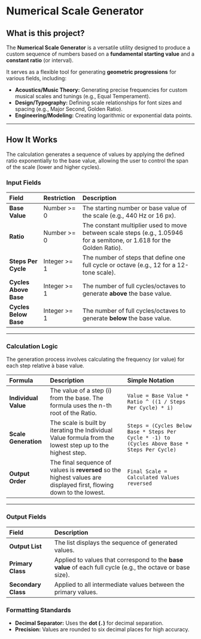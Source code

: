 # Numerical Scale Generator

## What is this project?

The **Numerical Scale Generator** is a versatile utility designed to produce a custom sequence of numbers based on a **fundamental starting value** and a **constant ratio** (or interval).

It serves as a flexible tool for generating **geometric progressions** for various fields, including:
* **Acoustics/Music Theory:** Generating precise frequencies for custom musical scales and tunings (e.g., Equal Temperament).
* **Design/Typography:** Defining scale relationships for font sizes and spacing (e.g., Major Second, Golden Ratio).
* **Engineering/Modeling:** Creating logarithmic or exponential data points.

---

## How It Works

The calculation generates a sequence of values by applying the defined ratio exponentially to the base value, allowing the user to control the span of the scale (lower and higher cycles).

### Input Fields

| Field | Restriction | Description |
| :--- | :--- | :--- |
| **Base Value** | Number >= 0 | The starting number or base value of the scale (e.g., 440 Hz or 16 px). |
| **Ratio** | Number >= 0 | The constant multiplier used to move between scale steps (e.g., 1.05946 for a semitone, or 1.618 for the Golden Ratio). |
| **Steps Per Cycle** | Integer >= 1 | The number of steps that define one full cycle or octave (e.g., 12 for a 12-tone scale). |
| **Cycles Above Base** | Integer >= 1 | The number of full cycles/octaves to generate **above** the base value. |
| **Cycles Below Base** | Integer >= 1 | The number of full cycles/octaves to generate **below** the base value. |

---

### Calculation Logic

The generation process involves calculating the frequency (or value) for each step relative à base value.

| Formula | Description | Simple Notation |
| :--- | :--- | :--- |
| **Individual Value** | The value of a step (i) from the base. The formula uses the n-th root of the Ratio. | `Value = Base Value * Ratio ^ ((1 / Steps Per Cycle) * i)` |
| **Scale Generation** | The scale is built by iterating the Individual Value formula from the lowest step up to the highest step. | `Steps = (Cycles Below Base * Steps Per Cycle * -1) to (Cycles Above Base * Steps Per Cycle)` |
| **Output Order** | The final sequence of values is **reversed** so the highest values are displayed first, flowing down to the lowest. | `Final Scale = Calculated Values reversed` |

---

### Output Fields

| Field | Description |
| :--- | :--- |
| **Output List** | The list displays the sequence of generated values. |
| **Primary Class** | Applied to values that correspond to the **base value** of each full cycle (e.g., the octave or base size). |
| **Secondary Class** | Applied to all intermediate values between the primary values. |

### Formatting Standards

* **Decimal Separator:** Uses the **dot (`.`)** for decimal separation.
* **Precision:** Values are rounded to six decimal places for high accuracy.
